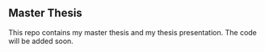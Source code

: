## Master Thesis
This repo contains my master thesis and my thesis presentation. The code will be added soon.
